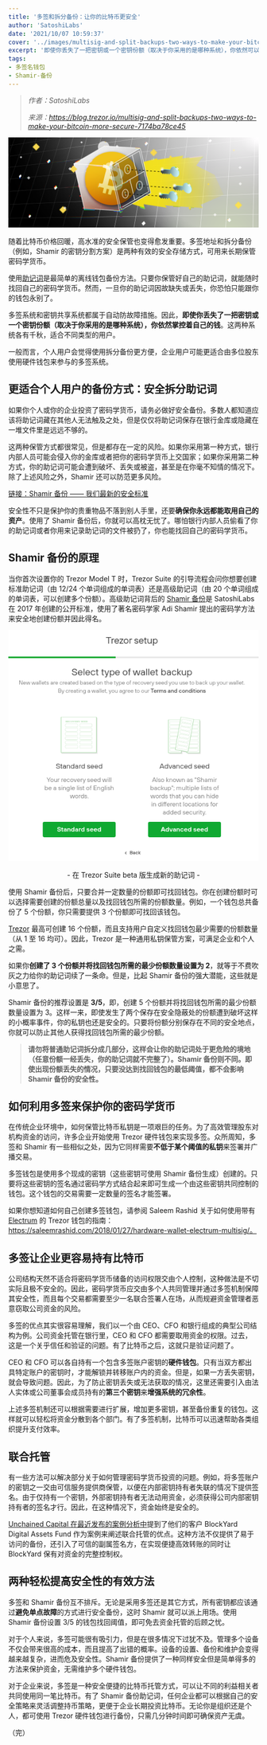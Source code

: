 ```yaml
---
title: '多签和拆分备份：让你的比特币更安全'
author: 'SatoshiLabs'
date: '2021/10/07 10:59:37'
cover: '../images/multisig-and-split-backups-two-ways-to-make-your-bitcoin-more-secure/tEEC6lA.png'
excerpt: '即使你丢失了一把密钥或一个密钥份额（取决于你采用的是哪种系统），你依然可以获取你的密码学货币'
tags:
- 多签名钱包
- Shamir-备份
---
```



> *作者：SatoshiLabs*
> 
> *来源：<https://blog.trezor.io/multisig-and-split-backups-two-ways-to-make-your-bitcoin-more-secure-7174ba78ce45>*



﻿![img](../images/multisig-and-split-backups-two-ways-to-make-your-bitcoin-more-secure/tEEC6lA.png)

随着比特币价格回暖，高水准的安全保管也变得愈发重要。多签地址和拆分备份（例如，Shamir 的密钥分割方案）是两种有效的安全存储方式，可用来长期保管密码学货币。

使用[助记词](https://wiki.trezor.io/Recovery_seed)是最简单的离线钱包备份方法。只要你保管好自己的助记词，就能随时找回自己的密码学货币。然而，一旦你的助记词因故缺失或丢失，你恐怕只能跟你的钱包永别了。

多签系统和密钥共享系统都属于自动防故障措施。因此，**即使你丢失了一把密钥或一个密钥份额（取决于你采用的是哪种系统），你依然掌控着自己的钱**。这两种系统各有千秋，适合不同类型的用户。

一般而言，个人用户会觉得使用拆分备份更方便，企业用户可能更适合由多位股东使用硬件钱包来参与的多签系统。

## 更适合个人用户的备份方式：安全拆分助记词

如果你个人或你的企业投资了密码学货币，请务必做好安全备份。多数人都知道应该将助记词藏在其他人无法触及之处，但是仅仅将助记词保存在银行金库或隐藏在一堆文件里是远远不够的。

这两种保管方式都很常见，但是都存在一定的风险。如果你采用第一种方式，银行内部人员可能会侵入你的金库或者把你的密码学货币上交国家；如果你采用第二种方式，你的助记词可能会遭到破坏、丢失或被盗，甚至是在你毫不知情的情况下。除了上述风险之外，Shamir 还可以防范更多风险。

[链接：Shamir 备份 —— 我们最新的安全标准](https://trezor.io/shamir/)

安全性不只是保护你的贵重物品不落到别人手里，还要**确保你永远都能取用自己的资产**。使用了 Shamir 备份后，你就可以高枕无忧了。哪怕银行内部人员偷看了你的助记词或者你用来记录助记词的文件被扔了，你也能找回自己的密码学货币。

## Shamir 备份的原理

当你首次设置你的 Trezor Model T 时，Trezor Suite 的引导流程会问你想要创建标准助记词（由 12/24 个单词组成的单词表）还是高级助记词（由 20 个单词组成的单词表，可以创建多个份额）。高级助记词背后的 [Shamir 备份](https://github.com/satoshilabs/slips/blob/master/slip-0039.md)是 SatoshiLabs 在 2017 年创建的公开标准，使用了著名密码学家 Adi Shamir 提出的密码学方法来安全地创建份额并因此得名。

![img](../images/multisig-and-split-backups-two-ways-to-make-your-bitcoin-more-secure/Je9beVA.png)

<p style="text-align:center">- 在 Trezor Suite beta 版生成新的助记词 -</p>

使用 Shamir 备份后，只要合并一定数量的份额即可找回钱包。你在创建份额时可以选择需要创建的份额总量以及找回钱包所需的份额数量。例如，一个钱包总共备份了 5 个份额，你只需要提供 3 个份额即可找回该钱包。

[Trezor](https://shop.trezor.io/product/trezor-model-t?utm_source=blog&utm_medium=link&utm_campaign=multi-sig_multi-seed) 最高可创建 16 个份额，而且支持用户自定义找回钱包最少需要的份额数量（从 1 至 16 均可）。因此，Trezor 是一种通用私钥保管方案，可满足企业和个人之需。

如果你**创建了 3 个份额并将找回钱包所需的最少份额数量设置为 2**，就等于不费吹灰之力给你的助记词续了一条命。但是，比起 Shamir 备份的强大潜能，这些就是小意思了。

Shamir 备份的推荐设置是 **3/5**，即，创建 5 个份额并将找回钱包所需的最少份额数量设置为 3。这样一来，即使发生了两个保存在安全隐蔽处的份额遭到破坏这样的小概率事件，你的私钥也还是安全的。只要将份额分别保存在不同的安全地点，你就可以防止其他人获得找回钱包所需的最少份额。

> **请勿将普通助记词拆分成几部分，这样会让你的助记词处于更危险的境地（任意份额一经丢失，你的助记词就不完整了）。Shamir 备份则不同。即使出现份额丢失的情况，只要没达到找回钱包的最低阈值，都不会影响 Shamir 备份的安全性。**

## 如何利用多签来保护你的密码学货币

在传统企业环境中，如何保管比特币私钥是一项艰巨的任务。为了高效管理股东对机构资金的访问，许多企业开始使用 Trezor 硬件钱包来实现多签。众所周知，多签和 Shamir 有一些相似之处，因为它同样需要**不低于某个阈值的私钥**来签署并广播交易。

多签钱包是使用多个现成的密钥（这些密钥可使用 Shamir 备份生成）创建的。只要将这些密钥的签名通过密码学方式结合起来即可生成一个由这些密钥共同控制的钱包。这个钱包的交易需要一定数量的签名才能签署。

如果你想知道如何自己创建多签钱包，请参阅 Saleem Rashid 关于如何使用带有 [Electrum](https://electrum.org/#home) 的 Trezor 钱包的指南：https://saleemrashid.com/2018/01/27/hardware-wallet-electrum-multisig/。


## 多签让企业更容易持有比特币

公司结构天然不适合将密码学货币储备的访问权限交由个人控制，这种做法是不切实际且极不安全的。因此，密码学货币应交由多个人共同管理并通过多签机制保障其安全性，而且每个交易都需要至少一名联合签署人在场，从而规避资金管理者恶意窃取公司资金的风险。

多签的优点其实很容易理解，我们以一个由 CEO、CFO 和银行组成的典型公司结构为例。公司资金托管在银行里，CEO 和 CFO 都需要取用资金的权限。过去，这是一个关乎信任和验证的问题。有了比特币之后，这就只是验证问题了。

CEO 和 CFO 可以各自持有一个包含多签账户密钥的**硬件钱包**。只有当双方都出具特定账户的密钥时，才能解锁并转移账户内的资金。但是，如果一方丢失密钥，就会导致问题。因此，为了防止密钥丢失或无法获取的情况，这里还需要引入由法人实体或公司董事会成员持有的**第三个密钥**来**增强系统的冗余性**。

上述多签机制还可以根据需要进行扩展，增加更多密钥，甚至备份重复的钱包。这样就可以轻松将资金分散到各个部门。有了多签机制，比特币可以迅速帮助各类组织提升支付效率。

## 联合托管

有一些方法可以解决部分关于如何管理密码学货币投资的问题。例如，将多签账户的密钥之一交由可信服务提供商保管，以便在内部密钥持有者失联的情况下提供签名。由于仅持有一个密钥，外部密钥持有者无法动用资金，必须获得公司内部密钥持有者的签名才行。因此，在这种情况下，资金始终是安全的。

[Unchained Capital 在最近发布的案例分析中](https://unchained-capital.com/blog/the-bitcoin-standard-of-custody/)提到了他们的客户 BlockYard Digital Assets Fund 作为案例来阐述联合托管的优点。这种方法不仅提供了易于访问的备份，还引入了可信的副属签名方，在实现便捷高效转账的同时让 BlockYard 保有对资金的完整控制权。

## 两种轻松提高安全性的有效方法

多签和 Shamir 备份互不排斥。无论是采用多签还是其它方式，所有密钥都应该通过**避免单点故障**的方式进行安全备份，这时 Shamir 就可以派上用场。使用 Shamir 备份设置 3/5 的钱包找回阈值，即可免去资金托管的后顾之忧。 

对于个人来说，多签可能很有吸引力，但是在很多情况下过犹不及。管理多个设备不仅会带来很高的成本，而且提高了出错的概率。设备的设置、备份和维护会变得越来越复杂，进而危及安全性。Shamir 备份提供了一种同样安全但是简单得多的方法来保护资金，无需维护多个硬件钱包。

对于企业来说，多签是一种安全便捷的比特币托管方式，可以让不同的利益相关者共同使用同一笔比特币。有了 Shamir 备份助记词，任何企业都可以根据自己的安全策略来灵活调整持币策略，更便于企业长期投资比特币。无论你是组织还是个人，都可使用 Trezor 硬件钱包进行备份，只需几分钟时间即可确保资产无虞。

（完）